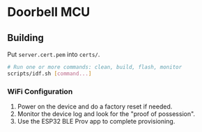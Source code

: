 # Doorbell MCU

## Building

Put `server.cert.pem` into `certs/`.

```sh
# Run one or more commands: clean, build, flash, monitor
scripts/idf.sh [command...]
```
### WiFi Configuration

1. Power on the device and do a factory reset if needed.
2. Monitor the device log and look for the "proof of possession".
3. Use the ESP32 BLE Prov app to complete provisioning.
